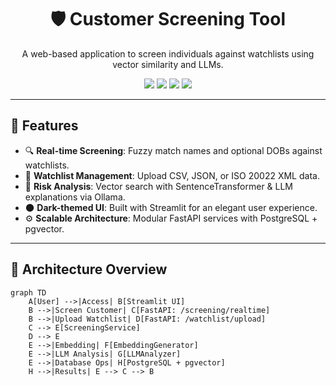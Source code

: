 <h1 align="center">🛡️ Customer Screening Tool</h1>
<p align="center">
  A web-based application to screen individuals against watchlists using vector similarity and LLMs.
</p>

<p align="center">
  <img src="https://img.shields.io/badge/Backend-FastAPI-blue?style=for-the-badge" />
  <img src="https://img.shields.io/badge/Frontend-Streamlit-ff4b4b?style=for-the-badge" />
  <img src="https://img.shields.io/badge/Database-PostgreSQL-informational?style=for-the-badge" />
  <img src="https://img.shields.io/badge/LLM-Ollama-orange?style=for-the-badge" />
</p>

---

## 🚀 Features

- 🔍 **Real-time Screening**: Fuzzy match names and optional DOBs against watchlists.
- 📂 **Watchlist Management**: Upload CSV, JSON, or ISO 20022 XML data.
- 🧠 **Risk Analysis**: Vector search with SentenceTransformer & LLM explanations via Ollama.
- 🌑 **Dark-themed UI**: Built with Streamlit for an elegant user experience.
- ⚙️ **Scalable Architecture**: Modular FastAPI services with PostgreSQL + pgvector.

---

## 🧩 Architecture Overview

```mermaid
graph TD
    A[User] -->|Access| B[Streamlit UI]
    B -->|Screen Customer| C[FastAPI: /screening/realtime]
    B -->|Upload Watchlist| D[FastAPI: /watchlist/upload]
    C --> E[ScreeningService]
    D --> E
    E -->|Embedding| F[EmbeddingGenerator]
    E -->|LLM Analysis| G[LLMAnalyzer]
    E -->|Database Ops| H[PostgreSQL + pgvector]
    H -->|Results| E --> C --> B
